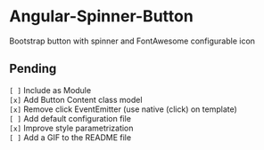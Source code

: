 # Angular-Spinner-Button
Bootstrap button with spinner and FontAwesome configurable icon

## Pending
`[ ]` Include as Module  
`[x]` Add Button Content class model  
`[x]` Remove click EventEmitter (use native (click) on template)  
`[ ]` Add default configuration file  
`[x]` Improve style parametrization  
`[ ]` Add a GIF to the README file  
